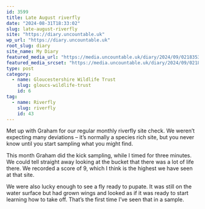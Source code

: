```yaml
---
id: 3599
title: Late August riverfly
date: "2024-08-31T18:33:02"
slug: late-august-riverfly
site: "https://diary.uncountable.uk"
wp_url: "https://diary.uncountable.uk"
root_slug: diary
site_name: My Diary
featured_media_url: "https://media.uncountable.uk/diary/2024/09/02183538/IMG20240831100918.webp"
featured_media_srcset: "https://media.uncountable.uk/diary/2024/09/02183538/IMG20240831100918-300x169.webp 300w, https://media.uncountable.uk/diary/2024/09/02183538/IMG20240831100918-1024x576.webp 1024w, https://media.uncountable.uk/diary/2024/09/02183538/IMG20240831100918-150x150.webp 150w, https://media.uncountable.uk/diary/2024/09/02183538/IMG20240831100918-640x360.webp 640w, https://media.uncountable.uk/diary/2024/09/02183538/IMG20240831100918.webp 2000w"
type: post
category:
  - name: Gloucestershire Wildlife Trust
    slug: gloucs-wildlife-trust
    id: 6
tag:
  - name: Riverfly
    slug: riverfly
    id: 43
---
```



<p>Met up with Graham for our regular monthly riverfly site check.  We weren&#8217;t expecting many deviations &#8211; it&#8217;s normally a species rich site, but you never know until you start sampling what you might find.</p>



<p>This month Graham did the kick sampling, while I timed for three minutes.  We could tell straight away looking at the bucket that there was a lot of life there.  We recorded a score of 9, which I think is the highest we have seen at that site.</p>



<p>We were also lucky enough to see a fly ready to pupate.  It was still on the water surface but had grown wings and looked as if it was ready to start learning how to take off.  That&#8217;s the first time I&#8217;ve seen that in a sample.</p>
